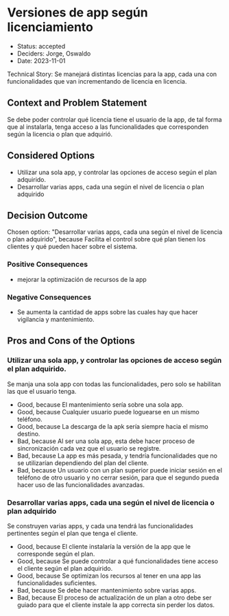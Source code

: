 # Versiones de app según licenciamiento

* Status: accepted
* Deciders: Jorge, Oswaldo
* Date: 2023-11-01

Technical Story: Se manejará distintas licencias para la app, cada una con funcionalidades que van incrementando de licencia en licencia.

## Context and Problem Statement

Se debe poder controlar qué licencia tiene el usuario de la app, de tal forma que al instalarla, tenga acceso a las funcionalidades que corresponden según la licencia o plan que adquirió.

## Considered Options

* Utilizar una sola app, y controlar las opciones de acceso según el plan adquirido.
* Desarrollar varias apps, cada una según el nivel de licencia o plan adquirido

## Decision Outcome

Chosen option: "Desarrollar varias apps, cada una según el nivel de licencia o plan adquirido", because Facilita el control sobre qué plan tienen los clientes y qué pueden hacer sobre el sistema.

### Positive Consequences

* mejorar la optimización de recursos de la app

### Negative Consequences

* Se aumenta la cantidad de apps sobre las cuales hay que hacer vigilancia y mantenimiento.

## Pros and Cons of the Options

### Utilizar una sola app, y controlar las opciones de acceso según el plan adquirido.

Se manja una sola app con todas las funcionalidades, pero solo se habilitan las que el usuario tenga.

* Good, because El mantenimiento sería sobre una sola app.
* Good, because Cualquier usuario puede loguearse en un mismo teléfono.
* Good, because La descarga de la apk sería siempre hacia el mismo destino.
* Bad, because Al ser una sola app, esta debe hacer proceso de sincronización cada vez que el usuario se registre.
* Bad, because La app es más pesada, y tendría funcionalidades que no se utilizarían dependiendo del plan del cliente.
* Bad, because Un usuario con un plan superior puede iniciar sesión en el teléfono de otro usuario y no cerrar sesión, para que el segundo pueda hacer uso de las funcionalidades avanzadas.

### Desarrollar varias apps, cada una según el nivel de licencia o plan adquirido

Se construyen varias apps, y cada una tendrá las funcionalidades pertinentes según el plan que tenga el cliente.

* Good, because El cliente instalaría la versión de la app que le corresponde según el plan.
* Good, because Se puede controlar a qué funcionalidades tiene acceso el cliente según el plan adquirido.
* Good, because Se optimizan los recursos al tener en una app las funcionalidades suficientes.
* Bad, because Se debe hacer mantenimiento sobre varias apps.
* Bad, because El proceso de actualización de un plan a otro debe ser guiado para que el cliente instale la app correcta sin perder los datos.
